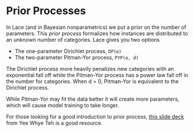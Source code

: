 # Prior Processes

In Lace (and in Bayesian nonparametrics) we put a prior on the number of parameters. This *prior process* formalizes how instances are distributed to an unknown number of categories. Lace gives you two options

- The one-parameter Dirichlet process, `DP(α)`
- The two-parameter Pitman-Yor process, `PYP(α, d)`

The Dirichlet process more heavily penalizes new categories with an exponential fall off while the Pitman-Yor process has a power law fall off in the number for categories. When d = 0, Pitman-Yor is equivalent to the Dirichlet process.

While Pitman-Yor may fit the data better it will create more parameters, which will cause model training to take longer.

For those looking for a good introduction to prior process, [this slide deck](https://www.gatsby.ucl.ac.uk/~ywteh/teaching/probmodels/lecture5bnp.pdf) from Yee Whye Teh is a good resource.
